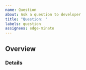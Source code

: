 ```yaml
---
name: Question
about: Ask a question to developer
title: "Question: "
labels: question
assignees: edge-minato
---
```


<!--
Thank you for your question!
The following format is just a format, you can ignore if you want to. 😋
-->

## Overview

### Details
